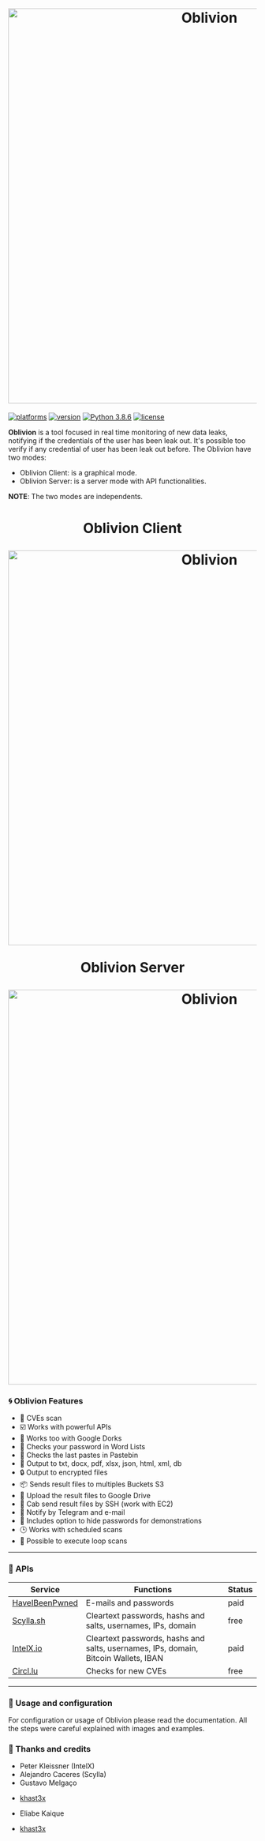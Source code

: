 <h1 align="center">
  <a href="https://github.com/loseys/Oblivion//"><img src="https://i.imgur.com/j1GdgLv.png" width="800" title="Oblivion"></a>
</h1>

[![platforms](https://img.shields.io/badge/platform-windows%20%7C%20linux-blue)](https://github.com/loseys/Oblivion/)
[![version](https://img.shields.io/badge/version-v1.0.0-blue)](https://github.com/loseys/Oblivion/)
[![Python 3.8.6](https://img.shields.io/badge/python-3.8-blue.svg)](https://www.python.org/downloads/release/python-386/)
[![license](https://img.shields.io/badge/license-BSD-blue)](https://github.com/loseys/Oblivion/)

**Oblivion** is a tool focused in real time monitoring of new data leaks, notifying if the credentials of the user has been leak out. It's possible too verify if any credential of user has been leak out before. The Oblivion have two modes: 

- Oblivion Client: is a graphical mode.
- Oblivion Server: is a server mode with API functionalities.

**NOTE**: The two modes are independents.


<h1 align="center">
  <p style="text-align:center;">Oblivion Client</p>
  <a href="https://i.imgur.com/9SuF29i.png"><img src="https://i.imgur.com/uR0yHXj.png" width="800" title="Oblivion"></a>
  <p style="text-align:center;">Oblivion Server</p>
  <a href="https://i.imgur.com/uR0yHXj.png"><img src="https://i.imgur.com/9SuF29i.png" width="800" title="Oblivion"></a>
</h1>


### :cyclone: Oblivion Features

* 💪 CVEs scan
* ☑️ Works with powerful APIs
* 🔗 Works too with Google Dorks
* 🔎 Checks your password in Word Lists
* 👀 Checks the last pastes in Pastebin
* 📄 Output to txt, docx, pdf, xlsx, json, html, xml, db
* 🔒 Output to encrypted files
* 📦 Sends result files to multiples Buckets S3
* 📁 Upload the result files to Google Drive
* 📡 Cab send result files by SSH (work with EC2)
* 📢 Notify by Telegram and e-mail
* 📌 Includes option to hide passwords for demonstrations
* 🕒 Works with scheduled scans
* 🔁 Possible to execute loop scans
---

###  🔵 APIs

| Service | Functions | Status |
|-|-|-|
| [HaveIBeenPwned](https://haveibeenpwned.com/) | E-mails and passwords | paid |
| [Scylla.sh](https://scylla.sh/)| Cleartext passwords, hashs and salts, usernames, IPs, domain | free |
| [IntelX.io](https://intelx.io/signup)| Cleartext passwords, hashs and salts, usernames, IPs, domain, Bitcoin Wallets, IBAN | paid |
| [Circl.lu](https://cve.circl.lu/api/)| Checks for new CVEs| free |

-----

###  🔧 Usage and configuration

For configuration or usage of Oblivion please read the documentation. All the steps were careful explained with images and examples.

###  💙 Thanks and credits

- Peter Kleissner (IntelX)
- Alejandro Caceres (Scylla)
- Gustavo Melgaço
- <p><a href="https://github.com/decastroalberico">khast3x</a></p>
- Eliabe Kaique
- <p><a href="https://github.com/khast3x/h8mail">khast3x</a></p>
